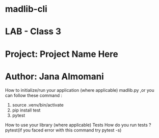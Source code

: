 # madlib-cli
# LAB - Class 3
# Project: Project Name Here
# Author: Jana Almomani


How to initialize/run your application (where applicable)
 madlib.py ,or you can follow these command :
 1. source .venv/bin/activate
 2. pip install test
 3. pytest
  
How to use your library (where applicable)
Tests
How do you run tests ?pytest(if you faced error with this command try pytest -s)
